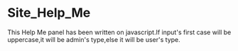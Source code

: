 # Site_Help_Me
This Help Me panel has been written on javascript.If input's first case will be uppercase,it will be admin's type,else it will be user's type.
